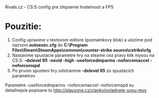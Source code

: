 Rivals.cz - CS:S config pre zlepsenie hratelnosti a FPS

# Pouzitie:
1. Config upravime v textovom editore (poznamkovy blok) a ulozime pod nazvom **autoexec.cfg** do **C:\Program Files\Steam\SteamApps\common\counter-strike source\cstrike\cfg**
2. Nastavime spustacie parametre hry na steame cez pravy klik mysou na CS:S: **-dxlevel 95 -novid -high -useforcedmparms -noforcemaccel -noforcemspd**
3. Po prvom spusteni hry odstranime **-dxlevel 95** zo spustacich parametrov

Parametre -useforcedmparms -noforcemaccel -noforcemspd su detailnejsie popisane tu http://playzone.cz/clanky/ovladnete-svou-mys

